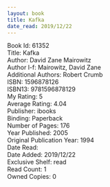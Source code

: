 ```yaml
---
layout: book
title: Kafka
date_read: 2019/12/22
---
```


Book Id: 61352<br />
Title: Kafka<br />
Author: David Zane Mairowitz<br />
Author l-f: Mairowitz, David Zane<br />
Additional Authors: Robert Crumb<br />
ISBN: 1596878126<br />
ISBN13: 9781596878129<br />
My Rating: 5<br />
Average Rating: 4.04<br />
Publisher: ibooks<br />
Binding: Paperback<br />
Number of Pages: 176<br />
Year Published: 2005<br />
Original Publication Year: 1994<br />
Date Read: <br />
Date Added: 2019/12/22<br />
Exclusive Shelf: read<br />
Read Count: 1<br />
Owned Copies: 0<br />

